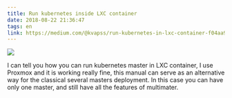 ```yaml
---
title: Run kubernetes inside LXC container
date: 2018-08-22 21:36:47
tags: en
link: https://medium.com/@kvapss/run-kubernetes-in-lxc-container-f04aa94b6c9c
---
```


![](https://cdn-images-1.medium.com/max/800/1*YoK1cRYjSmssxRSBBHZYfg.png)

I can tell you how you can run kubernetes master in LXC container, I use Proxmox and it is working really fine, this manual can serve as an alternative way for the classical several masters deployment.
In this case you can have only one master, and still have all the features of multimater.

<!--more-->
